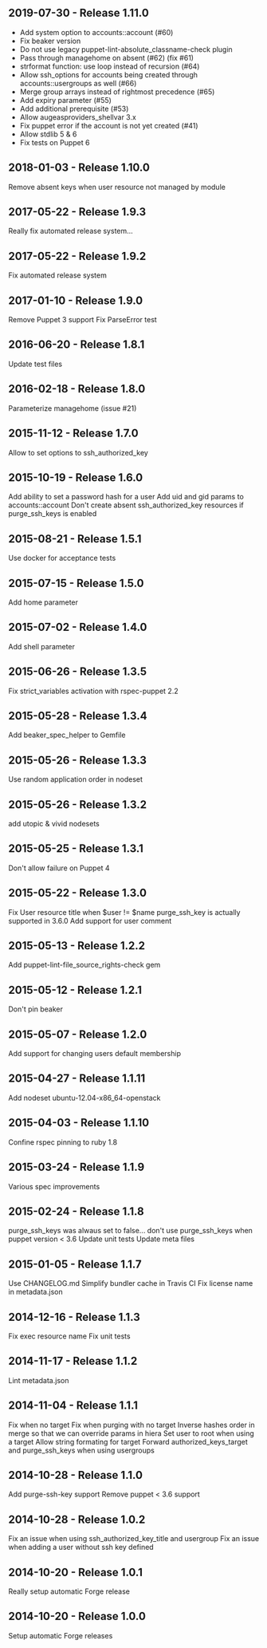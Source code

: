 ## 2019-07-30 - Release 1.11.0

- Add system option to accounts::account (#60)
- Fix beaker version
- Do not use legacy puppet-lint-absolute_classname-check plugin
- Pass through managehome on absent (#62) (fix #61)
- strformat function: use loop instead of recursion (#64)
- Allow ssh_options for accounts being created through accounts::usergroups as well (#66) 
- Merge group arrays instead of rightmost precedence (#65)
- Add expiry parameter (#55)
- Add additional prerequisite (#53)
- Allow augeasproviders_shellvar 3.x
- Fix puppet error if the account is not yet created (#41)
- Allow stdlib 5 & 6
- Fix tests on Puppet 6

## 2018-01-03 - Release 1.10.0

Remove absent keys when user resource not managed by module

## 2017-05-22 - Release 1.9.3

Really fix automated release system...

## 2017-05-22 - Release 1.9.2

Fix automated release system

## 2017-01-10 - Release 1.9.0

Remove Puppet 3 support
Fix ParseError test

## 2016-06-20 - Release 1.8.1

Update test files

## 2016-02-18 - Release 1.8.0

Parameterize managehome (issue #21)

## 2015-11-12 - Release 1.7.0

Allow to set options to ssh_authorized_key

## 2015-10-19 - Release 1.6.0

Add ability to set a password hash for a user
Add uid and gid params to accounts::account
Don't create absent ssh_authorized_key resources if purge_ssh_keys is enabled

## 2015-08-21 - Release 1.5.1

Use docker for acceptance tests

## 2015-07-15 - Release 1.5.0

Add home parameter

## 2015-07-02 - Release 1.4.0

Add shell parameter

## 2015-06-26 - Release 1.3.5

Fix strict_variables activation with rspec-puppet 2.2

## 2015-05-28 - Release 1.3.4

Add beaker_spec_helper to Gemfile

## 2015-05-26 - Release 1.3.3

Use random application order in nodeset

## 2015-05-26 - Release 1.3.2

add utopic & vivid nodesets

## 2015-05-25 - Release 1.3.1

Don't allow failure on Puppet 4

## 2015-05-22 - Release 1.3.0

Fix User resource title when $user != $name
purge_ssh_key is actually supported in 3.6.0
Add support for user comment

## 2015-05-13 - Release 1.2.2

Add puppet-lint-file_source_rights-check gem

## 2015-05-12 - Release 1.2.1

Don't pin beaker

## 2015-05-07 - Release 1.2.0

Add support for changing users default membership

## 2015-04-27 - Release 1.1.11

Add nodeset ubuntu-12.04-x86_64-openstack

## 2015-04-03 - Release 1.1.10

Confine rspec pinning to ruby 1.8

## 2015-03-24 - Release 1.1.9

Various spec improvements

## 2015-02-24 - Release 1.1.8

purge_ssh_keys was alwaus set to false...
don't use purge_ssh_keys when puppet version < 3.6
Update unit tests
Update meta files

## 2015-01-05 - Release 1.1.7

Use CHANGELOG.md
Simplify bundler cache in Travis CI
Fix license name in metadata.json

## 2014-12-16 - Release 1.1.3

Fix exec resource name
Fix unit tests

## 2014-11-17 - Release 1.1.2

Lint metadata.json

## 2014-11-04 - Release 1.1.1

Fix when no target
Fix when purging with no target
Inverse hashes order in merge so that we can override params in hiera
Set user to root when using a target
Allow string formating for target
Forward authorized_keys_target and purge_ssh_keys when using usergroups

## 2014-10-28 - Release 1.1.0

Add purge-ssh-key support
Remove puppet < 3.6 support

## 2014-10-28 - Release 1.0.2

Fix an issue when using ssh_authorized_key_title and usergroup
Fix an issue when adding a user without ssh key defined

## 2014-10-20 - Release 1.0.1

Really setup automatic Forge release

## 2014-10-20 - Release 1.0.0

Setup automatic Forge releases
